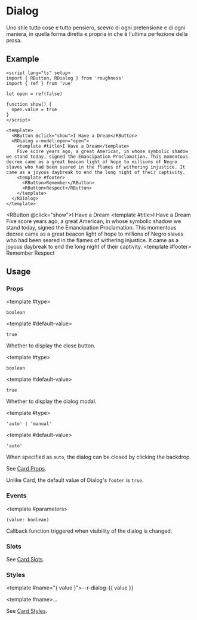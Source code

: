 <script lang="ts" setup>
import { RButton, RDetails, RDialog, RSpace, RTable, RText } from 'roughness'
import { ref } from 'vue'

let open = ref(false)

function show() {
  open.value = true
}
</script>

# Dialog

Uno stile tutto cose e tutto pensiero, scevro di ogni pretensione e di ogni maniera, in quella forma diretta e propria in che è l'ultima perfezione della prosa.

## Example

<RDetails>
  <template #summary>Show Code</template>

```vue
<script lang="ts" setup>
import { RButton, RDialog } from 'roughness'
import { ref } from 'vue'

let open = ref(false)

function show() {
  open.value = true
}
</script>

<template>
  <RButton @click="show">I Have a Dream</RButton>
  <RDialog v-model:open="open">
    <template #title>I Have a Dream</template>
    Five score years ago, a great American, in whose symbolic shadow we stand today, signed the Emancipation Proclamation. This momentous decree came as a great beacon light of hope to millions of Negro slaves who had been seared in the flames of withering injustice. It came as a joyous daybreak to end the long night of their captivity.
    <template #footer>
      <RButton>Remember</RButton>
      <RButton>Respect</RButton>
    </template>
  </RDialog>
</template>
```

</RDetails>

<RButton @click="show">I Have a Dream</RButton>
<RDialog v-model:open="open">
  <template #title>I Have a Dream</template>
  Five score years ago, a great American, in whose symbolic shadow we stand today, signed the Emancipation Proclamation. This momentous decree came as a great beacon light of hope to millions of Negro slaves who had been seared in the flames of withering injustice. It came as a joyous daybreak to end the long night of their captivity.
  <template #footer>
    <RButton>Remember</RButton>
    <RButton>Respect</RButton>
  </template>
</RDialog>

## Usage

### Props

<RPropsTable>

  <RProp name="closable">

  <template #type>

  `boolean`

  </template>

  <template #default-value>

  `true`

  </template>

  Whether to display the close button.

  </RProp>

  <RProp name="open">

  <template #type>

  `boolean`

  </template>

  <template #default-value>

  `true`

  </template>

  Whether to display the dialog modal.

  </RProp>

  <RProp name="state">

  <template #type>

  `'auto' | 'manual'`

  </template>

  <template #default-value>

  `'auto'`

  </template>

  When specified as `auto`, the dialog can be closed by clicking the backdrop.

  </RProp>

  <RProp name="...">

  See [Card Props](/components/card#props).

  Unlike Card, the default value of Dialog's `footer` is `true`.

  </RProp>

</RPropsTable>

### Events

<REventsTable>

  <REvent name="update:open">

  <template #parameters>

  `(value: boolean)`

  </template>

  Callback function triggered when visibility of the dialog is changed.

  </REvent>

</REventsTable>

### Slots

<RSlotsTable>

  <RSlot name="...">

  See [Card Slots](/components/card#slots).

  </RSlot>

</RSlotsTable>

### Styles

<RStylesTable>

  <template #name="{ value }">--r-dialog-{{ value }}</template>

  <RStyle name="...">

  <template #name>...</template>

  See [Card Styles](/components/card#styles).

  </RStyle>

</RStylesTable>
